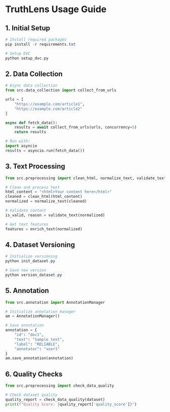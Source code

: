 # TruthLens Usage Guide

## 1. Initial Setup

```powershell
# Install required packages
pip install -r requirements.txt

# Setup DVC
python setup_dvc.py
```

## 2. Data Collection

```python
# Async data collection
from src.data_collection import collect_from_urls

urls = [
    "https://example.com/article1",
    "https://example.com/article2"
]

async def fetch_data():
    results = await collect_from_urls(urls, concurrency=5)
    return results

# Run with:
import asyncio
results = asyncio.run(fetch_data())
```

## 3. Text Processing

```python
from src.preprocessing import clean_html, normalize_text, validate_text, enrich_text

# Clean and process text
html_content = "<html>Your content here</html>"
cleaned = clean_html(html_content)
normalized = normalize_text(cleaned)

# Validate content
is_valid, reason = validate_text(normalized)

# Get text features
features = enrich_text(normalized)
```

## 4. Dataset Versioning

```powershell
# Initialize versioning
python init_dataset.py

# Save new version
python version_dataset.py
```

## 5. Annotation

```python
from src.annotation import AnnotationManager

# Initialize annotation manager
am = AnnotationManager()

# Save annotation
annotation = {
    "id": "doc1",
    "text": "Sample text",
    "label": "RELIABLE",
    "annotator": "user1"
}
am.save_annotation(annotation)
```

## 6. Quality Checks

```python
from src.preprocessing import check_data_quality

# Check dataset quality
quality_report = check_data_quality(dataset)
print(f"Quality Score: {quality_report['quality_score']}")
```
